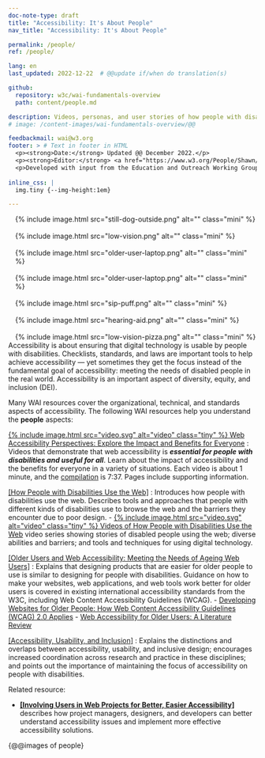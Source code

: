 ```yaml
---
doc-note-type: draft
title: "Accessibility: It's About People"
nav_title: "Accessibility: It's About People"

permalink: /people/
ref: /people/

lang: en
last_updated: 2022-12-22  # @@update if/when do translation(s)

github:
  repository: w3c/wai-fundamentals-overview
  path: content/people.md

description: Videos, personas, and user stories of how people with disabilities use digital technology.
# image: /content-images/wai-fundamentals-overview/@@

feedbackmail: wai@w3.org
footer: > # Text in footer in HTML
  <p><strong>Date:</strong> Updated @@ December 2022.</p>
  <p><strong>Editor:</strong> <a href="https://www.w3.org/People/Shawn/">Shawn Lawton Henry</a>.</p>
  <p>Developed with input from the Education and Outreach Working Group (<a href="https://www.w3.org/groups/wg/eowg">EOWG</a>). Developed as part of the <a href="https://www.w3.org/WAI/about/projects/wai-guide">WAI-Guide project</a>, co-funded by the European Commission.</p>
  
inline_css: |
  img.tiny {--img-height:1em}

---
```


<div style="float:right; margin-left:1em;">
{% include image.html src="still-dog-outside.png" alt="" class="mini" %}<br><br> 
{% include image.html src="low-vision.png" alt="" class="mini" %}<br><br> 
{% include image.html src="older-user-laptop.png" alt="" class="mini" %}<br><br>
{% include image.html src="older-user-laptop.png" alt="" class="mini" %}<br><br>
{% include image.html src="sip-puff.png" alt="" class="mini" %}<br><br> 
{% include image.html src="hearing-aid.png" alt="" class="mini" %}<br><br> 
{% include image.html src="low-vision-pizza.png" alt="" class="mini" %}
</div>

Accessibility is about ensuring that digital technology is usable by people with disabilities. Checklists, standards, and laws are important tools to help achieve accessibility — yet sometimes they get the focus instead of the fundamental goal of accessibility: meeting the needs of disabled people in the real world. Accessibility is an important aspect of diversity, equity, and inclusion (DEI).

Many WAI resources cover the organizational, technical, and standards aspects of accessibility. The following WAI resources help you understand the **people** aspects:

[{% include image.html src="video.svg" alt="video" class="tiny" %} Web Accessibility Perspectives: Explore the Impact and Benefits for Everyone](/perspective-videos/)
:   Videos that demonstrate that web accessibility is **_essential for people with disabilities and useful for all_**. Learn about the impact of accessibility and the benefits for everyone in a variety of situations. Each video is about 1 minute, and the [compilation](https://www.youtube.com/watch?v=3f31oufqFSM) is 7:37. Pages include supporting information.

[[How People with Disabilities Use the Web]](/people-use-web/)
:   Introduces how people with disabilities use the web. Describes tools and approaches that people with different kinds of disabilities use to browse the web and the barriers they encounter due to poor design.
    -   [{% include image.html src="video.svg" alt="video" class="tiny" %} Videos of How People with Disabilities Use the Web](/people-use-web/) video series showing stories of disabled people using the web; diverse abilities and barriers; and tools and techniques for using digital technology.

[[Older Users and Web Accessibility: Meeting the Needs of Ageing Web Users]](/older-users/)
:   Explains that designing products that are easier for older people to use is similar to designing for people with disabilities. Guidance on how to make your websites, web applications, and web tools work better for older users is covered in existing international accessibility standards from the W3C, including Web Content Accessibility Guidelines (WCAG).
    -   [Developing Websites for Older People: How Web Content Accessibility Guidelines (WCAG) 2.0 Applies](https://www.w3.org/WAI/older-users/developing/)
    -   [Web Accessibility for Older Users: A Literature Review](https://www.w3.org/WAI/older-users/literature/)

[[Accessibility, Usability, and Inclusion]](/fundamentals/accessibility-usability-inclusion/)
:   Explains the distinctions and overlaps between accessibility, usability, and inclusive design; encourages increased coordination across research and practice in these disciplines; and points out the importance of maintaining the focus of accessibility on people with disabilities.

Related resource:
- **[[Involving Users in Web Projects for Better, Easier Accessibility]](/planning/involving-users/)** describes how project managers, designers, and developers can better understand accessibility issues and implement more effective accessibility solutions.


<p>{@@images of people}</p>
